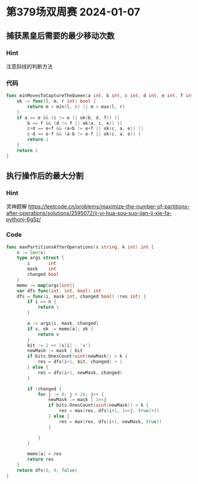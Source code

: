 # 第379场双周赛 2024-01-07
## 捕获黑皇后需要的最少移动次数
### Hint
注意斜线的判断方法
### 代码
```Go
func minMovesToCaptureTheQueen(a int, b int, c int, d int, e int, f int) int {
	ok := func(l, m, r int) bool {
		return m < min(l, r) || m > max(l, r)
	}
	if a == e && (c != e || ok(b, d, f)) ||
		b == f && (d != f || ok(a, c, e)) ||
		c+d == e+f && (a+b != e+f || ok(c, a, e)) ||
		c-d == e-f && (a-b != e-f || ok(c, a, e)) {
		return 1
	}
	return 2
}
```
## 执行操作后的最大分割
### Hint
灵神题解
https://leetcode.cn/problems/maximize-the-number-of-partitions-after-operations/solutions/2595072/ji-yi-hua-sou-suo-jian-ji-xie-fa-pythonj-6g5z/
### Code
```Go
func maxPartitionsAfterOperations(s string, k int) int {
	n := len(s)
	type args struct {
		i       int
		mask    int
		changed bool
	}
	memo := map[args]int{}
	var dfs func(int, int, bool) int
	dfs = func(i, mask int, changed bool) (res int) {
		if i == n {
			return 1
		}

		a := args{i, mask, changed}
		if v, ok := memo[a]; ok {
			return v
		}
		bit := 1 << (s[i] - 'a')
		newMask := mask | bit
		if bits.OnesCount(uint(newMask)) > k {
			res = dfs(i+1, bit, changed) + 1
		} else {
			res = dfs(i+1, newMask, changed)
		}

		if !changed {
			for j := 0; j < 26; j++ {
				newMask := mask | 1<<j
				if bits.OnesCount(uint(newMask)) > k {
					res = max(res, dfs(i+1, 1<<j, true)+1)
				} else {
					res = max(res, dfs(i+1, newMask, true))
				}

			}
		}

		memo[a] = res
		return res
	}
	return dfs(0, 0, false)
}
```
